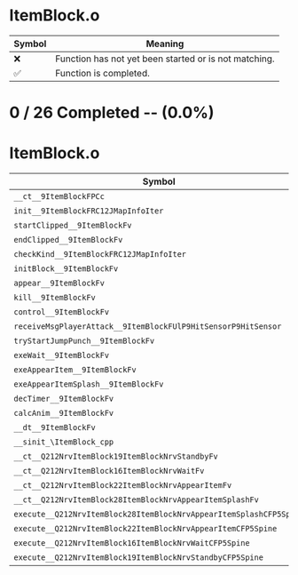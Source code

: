 # ItemBlock.o
| Symbol | Meaning 
| ------------- | ------------- 
| :x: | Function has not yet been started or is not matching. 
| :white_check_mark: | Function is completed. 


# 0 / 26 Completed -- (0.0%)
# ItemBlock.o
| Symbol | Decompiled? |
| ------------- | ------------- |
| `__ct__9ItemBlockFPCc` | :x: |
| `init__9ItemBlockFRC12JMapInfoIter` | :x: |
| `startClipped__9ItemBlockFv` | :x: |
| `endClipped__9ItemBlockFv` | :x: |
| `checkKind__9ItemBlockFRC12JMapInfoIter` | :x: |
| `initBlock__9ItemBlockFv` | :x: |
| `appear__9ItemBlockFv` | :x: |
| `kill__9ItemBlockFv` | :x: |
| `control__9ItemBlockFv` | :x: |
| `receiveMsgPlayerAttack__9ItemBlockFUlP9HitSensorP9HitSensor` | :x: |
| `tryStartJumpPunch__9ItemBlockFv` | :x: |
| `exeWait__9ItemBlockFv` | :x: |
| `exeAppearItem__9ItemBlockFv` | :x: |
| `exeAppearItemSplash__9ItemBlockFv` | :x: |
| `decTimer__9ItemBlockFv` | :x: |
| `calcAnim__9ItemBlockFv` | :x: |
| `__dt__9ItemBlockFv` | :x: |
| `__sinit_\ItemBlock_cpp` | :x: |
| `__ct__Q212NrvItemBlock19ItemBlockNrvStandbyFv` | :x: |
| `__ct__Q212NrvItemBlock16ItemBlockNrvWaitFv` | :x: |
| `__ct__Q212NrvItemBlock22ItemBlockNrvAppearItemFv` | :x: |
| `__ct__Q212NrvItemBlock28ItemBlockNrvAppearItemSplashFv` | :x: |
| `execute__Q212NrvItemBlock28ItemBlockNrvAppearItemSplashCFP5Spine` | :x: |
| `execute__Q212NrvItemBlock22ItemBlockNrvAppearItemCFP5Spine` | :x: |
| `execute__Q212NrvItemBlock16ItemBlockNrvWaitCFP5Spine` | :x: |
| `execute__Q212NrvItemBlock19ItemBlockNrvStandbyCFP5Spine` | :x: |
